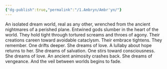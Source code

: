```yaml
---
{"dg-publish":true,"permalink":"/1.Ambryn/Ambr'yn/"}
---
```


An isolated dream world, real as any other, wrenched from the ancient nightmares of a perished plane. Entwined gods slumber in the heart of the world. They hold tight through tortured screams and throes of agony. Their creations careen toward avoidable cataclysm. Their embrace tightens. They remember. One drifts deeper. She dreams of love. A lullaby about hope returns to her. She dreams of salvation. One stirs toward consciousness. She dreams of love. An ancient animosity crashes back. She dreams of vengeance. And the veil between worlds begins to fade.